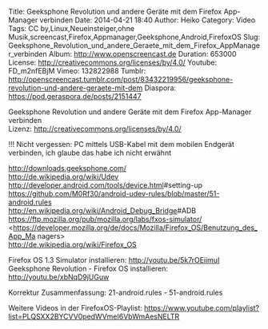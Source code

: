 Title: Geeksphone Revolution und andere Geräte mit dem Firefox App-Manager verbinden
Date: 2014-04-21 18:40
Author: Heiko
Category: Video
Tags: CC by,Linux,Neueinsteiger,ohne Musik,screencast,Firefox,Appmanager,Geeksphone,Android,FirefoxOS
Slug: Geeksphone_Revolution_und_andere_Geraete_mit_dem_Firefox_AppManager_verbinden
Album: http://www.openscreencast.de
Duration: 653000
License: http://creativecommons.org/licenses/by/4.0/
Youtube: FD_m2nfEBjM
Vimeo: 132822988
Tumblr: http://openscreencast.tumblr.com/post/83432219956/geeksphone-revolution-und-andere-geraete-mit-dem
Diaspora: https://pod.geraspora.de/posts/2151447

Geeksphone Revolution und andere Geräte mit dem Firefox App-Manager verbinden  
Lizenz: <http://creativecommons.org/licenses/by/4.0/>  
  
!!! Nicht vergessen: PC mittels USB-Kabel mit dem mobilen Endgerät verbinden,
ich glaube das habe ich nicht erwähnt  
  
<http://downloads.geeksphone.com/>  
<http://de.wikipedia.org/wiki/Udev>  
<http://developer.android.com/tools/device.html>#setting-up  
<https://github.com/M0Rf30/android-udev-rules/blob/master/51-android.rules>  
<http://en.wikipedia.org/wiki/Android_Debug_Bridge>#ADB  
<https://ftp.mozilla.org/pub/mozilla.org/labs/fxos-simulator/>  
<https://developer.mozilla.org/de/docs/Mozilla/Firefox_OS/Benutzung_des_App_Ma
nagers>  
<http://de.wikipedia.org/wiki/Firefox_OS>  
  
Firefox OS 1.3 Simulator installieren: <http://youtu.be/5k7rOEiimuI>  
Geeksphone Revolution - Firefox OS installieren: <http://youtu.be/xbNqD9jUGuw>  
  
Korrektur Zusammenfassung: 21-android.rules - 51-android.rules  
  
Weitere Videos in der FirefoxOS-Playlist:
<https://www.youtube.com/playlist?list=PLQSXX2BYCVV0pedWVmeI6VbWmAesNELTR>  
  

